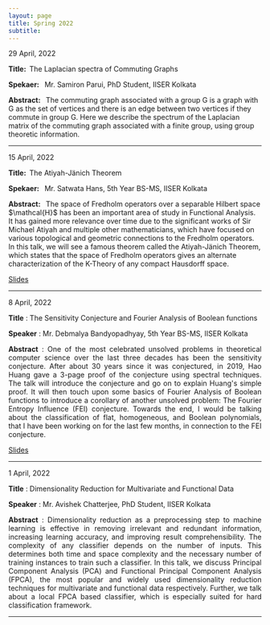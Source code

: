 ```yaml
---
layout: page
title: Spring 2022 
subtitle: 
---
```


<style>
    @media only screen and (min-width: 865px) {
        .row {
            margin-right: -100px;
            margin-left: -100px;
        }
    }
</style>


<div id="Laplacianspectra">
    <p>29 April, 2022</p>
    <p><strong>Title: &nbsp;</strong>The Laplacian spectra of Commuting Graphs</p>
    <p>
        <strong>Spekaer: &nbsp;</strong> Mr. Samiron Parui, PhD Student, IISER Kolkata
    </p>
    <p class="text-justify">
        <strong>Abstract: &nbsp;</strong> The commuting graph associated with a group G is a graph with G as the set of vertices and there is an edge between two vertices if they commute in group G.
        Here we describe the spectrum of the Laplacian matrix of the commuting graph associated with a finite group, using group theoretic information.
    </p>
</div>

 <!-- <p>
    <a href="/assets/slides/GSS_Talk_satwata.pdf" target = "_blank">Slides</a>
    </p> -->

---

<div id="AtyiahJanichTheorem">
    <p>15 April, 2022</p>
    <p><strong>Title: &nbsp;</strong>The Atiyah-Jänich Theorem</p>
    <p>
        <strong>Spekaer: &nbsp;</strong> Mr. Satwata Hans, 5th Year BS-MS, IISER Kolkata
    </p>
    <p class="text-justify">
        <strong>Abstract: &nbsp;</strong> The space of Fredholm operators over a separable Hilbert space $\mathcal{H}$ has been an important area of study in Functional Analysis. It has gained more relevance over time due to the significant works of Sir Michael Atiyah and multiple other mathematicians, which have focused on various topological and geometric connections to the Fredholm operators. In this talk, we will see a famous theorem called the Atiyah-Jänich Theorem, which states that the space of Fredholm operators gives an alternate characterization of the K-Theory of any compact Hausdorff space.
    </p>
</div>

 <p>
    <a href="/assets/slides/GSS_Talk_satwata.pdf" target = "_blank">Slides</a>
    </p>

---

8 April, 2022

**Title** : The Sensitivity Conjecture and Fourier Analysis of Boolean functions

**Speaker** : Mr. Debmalya Bandyopadhyay, 5th Year BS-MS, IISER Kolkata

<p style="text-align:justify">
    <strong>Abstract</strong> : One of the most celebrated unsolved problems in theoretical computer science over the last three decades has been the sensitivity conjecture. After about 30 years since it was conjectured, in 2019, Hao Huang gave a 3-page proof of the conjecture using spectral techniques. The talk will introduce the conjecture and go on to explain Huang's simple proof. It will then touch upon some basics of Fourier Analysis of Boolean functions to introduce a corollary of another unsolved problem: The Fourier Entropy Influence (FEI) conjecture. Towards the end, I would be talking about the classification of flat, homogeneous, and Boolean polynomials, that I have been working on for the last few months, in connection to the FEI conjecture. 
</p>

<p>
    <a href="/assets/slides/GSS_Talk_Debmalya.pdf" target = "_blank">Slides</a>
</p>


---

1 April, 2022

**Title** : Dimensionality Reduction for Multivariate and Functional Data

**Speaker** : Mr. Avishek Chatterjee, PhD Student, IISER Kolkata

<p style="text-align:justify">
    <strong>Abstract</strong> : Dimensionality reduction as a preprocessing step to machine learning is effective in removing irrelevant and redundant information, increasing learning accuracy, and improving result comprehensibility. The complexity of any classifier depends on the number of inputs. This determines both time and space complexity and the necessary number of training instances to train such a classifier. In this talk, we discuss Principal Component Analysis (PCA) and Functional Principal Component Analysis (FPCA), the most popular and widely used dimensionality reduction techniques for multivariate and functional data respectively. Further, we talk about a local FPCA based classifier, which is especially suited for hard classification framework. 
</p>

<!-- <p>
    <a href="" target = "_blank">Slides</a>
</p> -->

---


